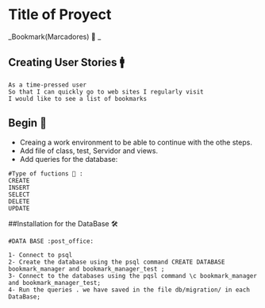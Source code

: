 # Title of Proyect
_Bookmark(Marcadores) 📑 _
## Creating User Stories 🚹
```
As a time-pressed user
So that I can quickly go to web sites I regularly visit
I would like to see a list of bookmarks
```
## Begin 🔧
* Creaing a work environment to be able to continue with the othe steps.
* Add file of class, test, Servidor and views.
* Add queries for the database:
```
#Type of fuctions 📁 :
CREATE 
INSERT
SELECT
DELETE
UPDATE
```
##Installation for the DataBase 🛠️
```
#DATA BASE :post_office:

1- Connect to psql
2- Create the database using the psql command CREATE DATABASE bookmark_manager and bookmark_manager_test ;
3- Connect to the databases using the pqsl command \c bookmark_manager and bookmark_manager_test;
4- Run the queries . we have saved in the file db/migration/ in each DataBase;
```
